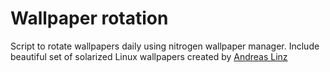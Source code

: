 # Wallpaper rotation
Script to rotate wallpapers daily using nitrogen wallpaper manager. 
Include beautiful set of solarized Linux wallpapers created by [Andreas Linz](https://git.klingt.net/alinz/linux-pictures)
